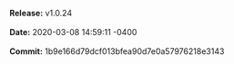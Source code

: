 **Release:** 
v1.0.24
<br><br>**Date:** 
2020-03-08 14:59:11 -0400
<br><br>**Commit:** 
1b9e166d79dcf013bfea90d7e0a57976218e3143
